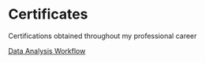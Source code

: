 # Certificates
Certifications obtained throughout my professional career

[Data Analysis Workflow](https://github.com/DomKiwi/Certificates/blob/d6b1d5ff0ebcbf5bf555367a7eec34512a8df02a/lxpcertificate-3714835-38680479.jpg)
